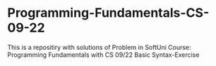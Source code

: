 # Programming-Fundamentals-CS-09-22
This is a repositiry with solutions of Problem in SoftUni Course: Programming Fundamentals with CS 09/22
Basic  Syntax-Exercise
